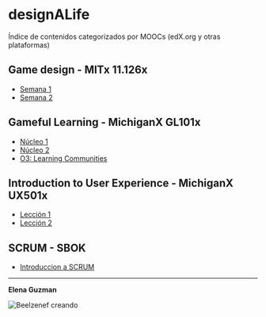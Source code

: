 # designALife

Índice de contenidos categorizados por MOOCs (edX.org y otras plataformas)

## Game design - MITx 11.126x

* [Semana 1](MITx11/w1.md)
* [Semana 2](MITx11/w2.md)

## Gameful Learning - MichiganX GL101x

* [Núcleo 1](GL101x/c1.md)
* [Núcleo 2](GL101x/c2.md)
* [O3: Learning Communities](GL101x/c3.md)

## Introduction to User Experience - MichiganX UX501x

* [Lección 1](UX501x/l1.md)
* [Lección 2](UX501x/l2.md)

## SCRUM - SBOK

* [Introduccion a SCRUM](SCRUM_SBOK/intro.md)

----

**Elena Guzman**

![Beelzenef creando](https://geekstorming.files.wordpress.com/2015/05/creando.png)
